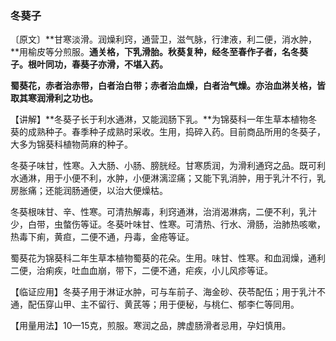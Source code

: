 ### 冬葵子

〔原文〕**甘寒淡滑。润燥利窍，通营卫，滋气脉，行津液，利二便，消水肿，**用榆皮等分煎服。**通关格，下乳滑胎。秋葵复种，经冬至春作子者，名冬葵子。根叶同功，春葵子亦滑，不堪入药。**

**蜀葵花，赤者治赤带，白者治白带；赤者治血燥，白者治气燥。亦治血淋关格，皆取其寒润滑利之功也。**

【讲解】**冬葵子长于利水通淋，又能润肠下乳。**为锦葵科一年生草本植物冬葵的成熟种子。春季种子成熟时采收。生用，捣碎入药。目前商品所用的冬葵子，大多为锦葵科植物苘麻的种子。

冬葵子味甘，性寒。入大肠、小肠、膀胱经。甘寒质润，为滑利通窍之品。既可利水通淋，用于小便不利，水肿，小便淋漓涩痛；又能下乳消肿，用于乳汁不行，乳房胀痛；还能润肠通便，以治大便燥枯。

冬葵根味甘、辛、性寒。可清热解毒，利窍通淋，治消渴淋病，二便不利，乳汁少，白带，虫螫伤等证。冬葵叶味甘、性寒。可清热、行水、滑肠，治肺热咳嗽，热毒下痢，黄疸，二便不通，丹毒，金疮等证。

蜀葵花为锦葵科二年生草本植物蜀葵的花朵。生用。味甘、性寒。和血润燥，通利二便，治痢疾，吐血血崩，带下，二便不通，疟疾，小儿风疹等证。

【临证应用】冬葵子用于淋证水肿，可与车前子、海金砂、茯苓配伍；用于乳汁不通，配伍穿山甲、主不留行、黄芪等；用于便秘，与桃仁、郁李仁等同用。

【用量用法】10—15克，煎服。寒润之品，脾虚肠滑者忌用，孕妇慎用。
